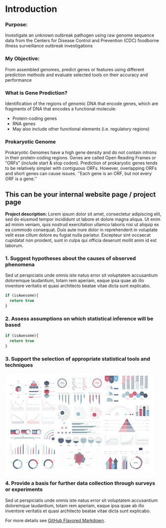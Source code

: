 # Introduction
### Purpose:
Investigate an unknown outbreak pathogen using raw genome sequence data from the Centers for Disease Control and Prevention (CDC) foodborne illness surveillance outbreak investigations

### My Objective:
From assembled genomes, predict genes or features using different prediction methods and evaluate selected tools on their accuracy and performance

### What is Gene Prediction?
Identification of the regions of genomic DNA that encode genes, which are fragments of DNA that encodes a functional molecule: <br>
* Protein-coding genes <br>
* RNA genes <br>
* May also include other functional elements (i.e. regulatory regions) <br>

### Prokaryotic Genome
Prokaryotic Genomes have a high gene density and do not contain introns in their protein-coding regions. Genes are called Open Reading Frames or “ORFs” (include start & stop codon). Prediction of prokaryotic genes tends to be relatively simpler with contiguous ORFs. However, overlapping ORFs and short genes can cause issues. ''Each gene is an ORF, but not every ORF is a gene.''


## This can be your internal website page / project page

**Project description:** Lorem ipsum dolor sit amet, consectetur adipiscing elit, sed do eiusmod tempor incididunt ut labore et dolore magna aliqua. Ut enim ad minim veniam, quis nostrud exercitation ullamco laboris nisi ut aliquip ex ea commodo consequat. Duis aute irure dolor in reprehenderit in voluptate velit esse cillum dolore eu fugiat nulla pariatur. Excepteur sint occaecat cupidatat non proident, sunt in culpa qui officia deserunt mollit anim id est laborum.

### 1. Suggest hypotheses about the causes of observed phenomena

Sed ut perspiciatis unde omnis iste natus error sit voluptatem accusantium doloremque laudantium, totam rem aperiam, eaque ipsa quae ab illo inventore veritatis et quasi architecto beatae vitae dicta sunt explicabo. 

```javascript
if (isAwesome){
  return true
}
```

### 2. Assess assumptions on which statistical inference will be based

```javascript
if (isAwesome){
  return true
}
```

### 3. Support the selection of appropriate statistical tools and techniques

<img src="images/dummy_thumbnail.jpg?raw=true"/>

### 4. Provide a basis for further data collection through surveys or experiments

Sed ut perspiciatis unde omnis iste natus error sit voluptatem accusantium doloremque laudantium, totam rem aperiam, eaque ipsa quae ab illo inventore veritatis et quasi architecto beatae vitae dicta sunt explicabo. 

For more details see [GitHub Flavored Markdown](https://guides.github.com/features/mastering-markdown/).
